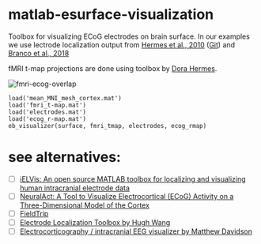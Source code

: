 # matlab-esurface-visualization
Toolbox for visualizing ECoG electrodes on brain surface. In our examples we use lectrode localization output from [Hermes et al., 2010](https://www.sciencedirect.com/science/article/pii/S0165027009005408) ([Git](https://github.com/dorahermes/Paper_Hermes_2010_JNeuroMeth)) and [Branco et al., 2018](https://www.sciencedirect.com/science/article/pii/S0165027017303783)

fMRI t-map projections are done using toolbox by [Dora Hermes](https://scholar.google.com/citations?user=d33Z2KEAAAAJ&hl=en).

![fmri-ecog-overlap](https://github.com/Immiora/matlab-esurface-visualization/blob/master/examples/vis0.png?raw=true)

```
load('mean_MNI_mesh_cortex.mat')
load('fmri_t-map.mat')
load('electrodes.mat')
load('ecog_r-map.mat')
eb_visualizer(surface, fmri_tmap, electrodes, ecog_rmap)
```
# see alternatives:
- [ ] [iELVis: An open source MATLAB toolbox for localizing and visualizing human intracranial electrode data](https://www.sciencedirect.com/science/article/pii/S0165027017300365?via%3Dihub)
- [ ] [NeuralAct: A Tool to Visualize Electrocortical (ECoG) Activity on a Three-Dimensional Model of the Cortex](https://www.ncbi.nlm.nih.gov/pmc/articles/PMC5580037/)
- [ ] [FieldTrip](http://www.fieldtriptoolbox.org/tutorial/human_ecog/)
- [ ] [Electrode Localization Toolbox by Hugh Wang](https://github.com/HughWXY/ntools_elec)
- [ ] [Electrocorticography / intracranial EEG visualizer by Matthew Davidson](https://www.mathworks.com/matlabcentral/fileexchange/35496-electrocorticography-intracranial-eeg-visualizer)
